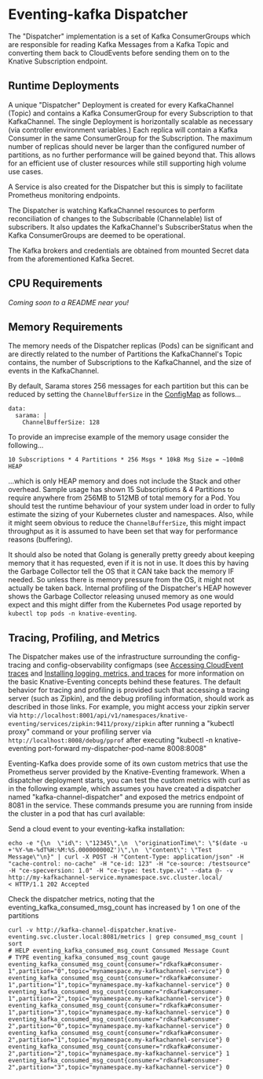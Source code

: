 # Eventing-kafka Dispatcher

The "Dispatcher" implementation is a set of Kafka ConsumerGroups which are
responsible for reading Kafka Messages from a Kafka Topic and converting them
back to CloudEvents before sending them on to the Knative Subscription endpoint.

## Runtime Deployments

A unique "Dispatcher" Deployment is created for every KafkaChannel (Topic) and
contains a Kafka ConsumerGroup for every Subscription to that KafkaChannel. The
single Deployment is horizontally scalable as necessary (via controller
environment variables.) Each replica will contain a Kafka Consumer in the same
ConsumerGroup for the Subscription. The maximum number of replicas should never
be larger than the configured number of partitions, as no further performance
will be gained beyond that. This allows for an efficient use of cluster
resources while still supporting high volume use cases.

A Service is also created for the Dispatcher but this is simply to facilitate
Prometheus monitoring endpoints.

The Dispatcher is watching KafkaChannel resources to perform reconciliation of
changes to the Subscribable (Channelable) list of subscribers. It also updates
the KafkaChannel's SubscriberStatus when the Kafka ConsumerGroups are deemed to
be operational.

The Kafka brokers and credentials are obtained from mounted Secret data from the
aforementioned Kafka Secret.

## CPU Requirements

_Coming soon to a README near you!_

## Memory Requirements

The memory needs of the Dispatcher replicas (Pods) can be significant and are
directly related to the number of Partitions the KafkaChannel's Topic contains,
the number of Subscriptions to the KafkaChannel, and the size of events in the
KafkaChannel.

By default, Sarama stores 256 messages for each partition but this can be
reduced by setting the `ChannelBufferSize` in the
[ConfigMap](../../../../config/channel/distributed/300-eventing-kafka-configmap.yaml)
as follows...

```
data:
  sarama: |
    ChannelBufferSize: 128
```

To provide an imprecise example of the memory usage consider the following...

```
10 Subscriptions * 4 Partitions * 256 Msgs * 10kB Msg Size = ~100mB HEAP
```

...which is only HEAP memory and does not include the Stack and other overhead.
Sample usage has shown 15 Subscriptions & 4 Partitions to require anywhere from
256MB to 512MB of total memory for a Pod. You should test the runtime behaviour
of your system under load in order to fully estimate the sizing of your
Kubernetes cluster and namespaces. Also, while it might seem obvious to reduce
the `ChannelBufferSize`, this might impact throughput as it is assumed to have
been set that way for performance reasons (buffering).

It should also be noted that Golang is generally pretty greedy about keeping
memory that it has requested, even if it is not in use. It does this by having
the Garbage Collector tell the OS that it CAN take back the memory IF needed. So
unless there is memory pressure from the OS, it might not actually be taken
back. Internal profiling of the Dispatcher's HEAP however shows the Garbage
Collector releasing unused memory as one would expect and this might differ from
the Kubernetes Pod usage reported by `kubectl top pods -n knative-eventing`.

## Tracing, Profiling, and Metrics

The Dispatcher makes use of the infrastructure surrounding the config-tracing
and config-observability configmaps (see
[Accessing CloudEvent traces](https://knative.dev/docs/eventing/accessing-traces)
and
[Installing logging, metrics, and traces](https://knative.dev/docs/serving/installing-logging-metrics-traces)
for more information on the basic Knative-Eventing concepts behind these
features. The default behavior for tracing and profiling is provided such that
accessing a tracing server (such as Zipkin), and the debug profiling
information, should work as described in those links. For example, you might
access your zipkin server via
`http://localhost:8001/api/v1/namespaces/knative-eventing/services/zipkin:9411/proxy/zipkin`
after running a "kubectl proxy" command or your profiling server via
`http://localhost:8008/debug/pprof` after executing "kubectl -n knative-eventing
port-forward my-dispatcher-pod-name 8008:8008"

Eventing-Kafka does provide some of its own custom metrics that use the
Prometheus server provided by the Knative-Eventing framework. When a dispatcher
deployment starts, you can test the custom metrics with curl as in the following
example, which assumes you have created a dispatcher named
"kafka-channel-dispatcher" and exposed the metrics endpoint of 8081 in the
service. These commands presume you are running from inside the cluster in a pod
that has curl available:

Send a cloud event to your eventing-kafka installation:

```
echo -e "{\n  \"id\": \"12345\",\n  \"originationTime\": \"$(date -u +'%Y-%m-%dT%H:%M:%S.000000000Z')\",\n  \"content\": \"Test Message\"\n}" | curl -X POST -H "Content-Type: application/json" -H "cache-control: no-cache" -H "ce-id: 123" -H "ce-source: /testsource" -H "ce-specversion: 1.0" -H "ce-type: test.type.v1" --data @- -v http://my-kafkachannel-service.mynamespace.svc.cluster.local/
< HTTP/1.1 202 Accepted
```

Check the dispatcher metrics, noting that the eventing_kafka_consumed_msg_count
has increased by 1 on one of the partitions

```
curl -v http://kafka-channel-dispatcher.knative-eventing.svc.cluster.local:8081/metrics | grep consumed_msg_count | sort
# HELP eventing_kafka_consumed_msg_count Consumed Message Count
# TYPE eventing_kafka_consumed_msg_count gauge
eventing_kafka_consumed_msg_count{consumer="rdkafka#consumer-1",partition="0",topic="mynamespace.my-kafkachannel-service"} 0
eventing_kafka_consumed_msg_count{consumer="rdkafka#consumer-1",partition="1",topic="mynamespace.my-kafkachannel-service"} 0
eventing_kafka_consumed_msg_count{consumer="rdkafka#consumer-1",partition="2",topic="mynamespace.my-kafkachannel-service"} 0
eventing_kafka_consumed_msg_count{consumer="rdkafka#consumer-1",partition="3",topic="mynamespace.my-kafkachannel-service"} 0
eventing_kafka_consumed_msg_count{consumer="rdkafka#consumer-2",partition="0",topic="mynamespace.my-kafkachannel-service"} 0
eventing_kafka_consumed_msg_count{consumer="rdkafka#consumer-2",partition="1",topic="mynamespace.my-kafkachannel-service"} 0
eventing_kafka_consumed_msg_count{consumer="rdkafka#consumer-2",partition="2",topic="mynamespace.my-kafkachannel-service"} 1
eventing_kafka_consumed_msg_count{consumer="rdkafka#consumer-2",partition="3",topic="mynamespace.my-kafkachannel-service"} 0
```

